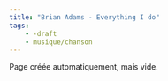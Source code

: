 ```yaml
---
title: "Brian Adams - Everything I do"
tags:
    - -draft
    - musique/chanson
---
```


Page créée automatiquement, mais vide.
